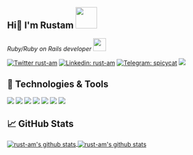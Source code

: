 <h2> Hi👋 I'm Rustam <img src="https://media.giphy.com/media/WUlplcMpOCEmTGBtBW/giphy.gif" width="50"></h2>
<p><em>Ruby/Ruby on Rails developer <img src="https://media.giphy.com/media/U71g2lkZZPPPvZOKcU/source.gif" width="30"> 
</em></p>

[![Twitter rust-am](https://img.shields.io/twitter/follow/russell_ocean?label=Follow)](https://twitter.com/intent/follow?screen_name=russell_ocean)
[![Linkedin: rust-am](https://img.shields.io/badge/-rustam-blue?style=flat&logo=Linkedin&logoColor=white&link=https://www.linkedin.com/in/rust-am/)](https://www.linkedin.com/in/rust-am/)
[![Telegram: spicycat](https://img.shields.io/badge/-spicycat-white?style=flat&logo=telegram&logoColor=black&link=https://t.me/spicycat/)](https://t.me/spicycat/)
![](https://visitor-badge.glitch.me/badge?page_id=rust-am.rust-am)
<!-- [![GitHub rust-am](https://img.shields.io/github/followers/rust-am?label=follow&style=social)](https://github.com/rust-am) -->

<h2> 🔧 Technologies & Tools </h2>

![](https://img.shields.io/badge/OS-Linux-informational?style=flat-square&logo=linux&logoColor=white&color=0076D6)
![](https://img.shields.io/badge/Editors-VS_Code_|_Ruby_Mine-informational?style=flat-square&logo=visual-studio-code&logoColor=white&color=0076D6)
![](https://img.shields.io/badge/Code-Ruby-informational?style=flat-square&logo=ruby&logoColor=white&color=0076D6)
![](https://img.shields.io/badge/Framework-Rails-informational?style=flat-square&logo=rubyonrails&logoColor=white&color=0076D6)
![](https://img.shields.io/badge/Shell-Bash-informational?style=flat-square&logo=gnu-bash&logoColor=white&color=0076D6)
![](https://img.shields.io/badge/Tools-PostgreSQL-informational?style=flat-square&logo=postgresql&logoColor=white&color=0076D6)
![](https://img.shields.io/badge/Tools-Docker-informational?style=flat-square&logo=docker&logoColor=white&color=0076D6)

<h2> &#x1f4c8; GitHub Stats </h2>

<a href="https://github.com/rust-am/rust-am">
  <img align="center" src="https://github-readme-stats.vercel.app/api/top-langs/?username=rust-am&hide=c%2B%2B,c,html&title_color=6aa6f8&text_color=8a919a&icon_color=6aa6f8&bg_color=0e1116" alt="rust-am's github stats" />
</a>

<a href="https://github.com/rust-am/rust-am">
  <img align="center" src="https://github-readme-stats.vercel.app/api?username=rust-am&show_icons=true&line_height=27&count_private=true&title_color=6aa6f8&text_color=8a919a&icon_color=6aa6f8&bg_color=0e1116" alt="rust-am's github stats" />
</a>
